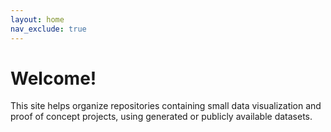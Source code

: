 ```yaml
---
layout: home
nav_exclude: true
---
```


# Welcome!

This site helps organize repositories containing small data visualization and proof of concept projects, using generated or publicly available datasets.